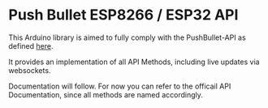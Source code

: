 # Push Bullet ESP8266 / ESP32 API

This Arduino library is aimed to fully comply with the PushBullet-API as defined [here](https://docs.pushbullet.com/#pushbullet-api).

It provides an implementation of all API Methods, including live updates via websockets.

Documentation will follow. For now you can refer to the officail API Documentation, since all methods are named accordingly.
